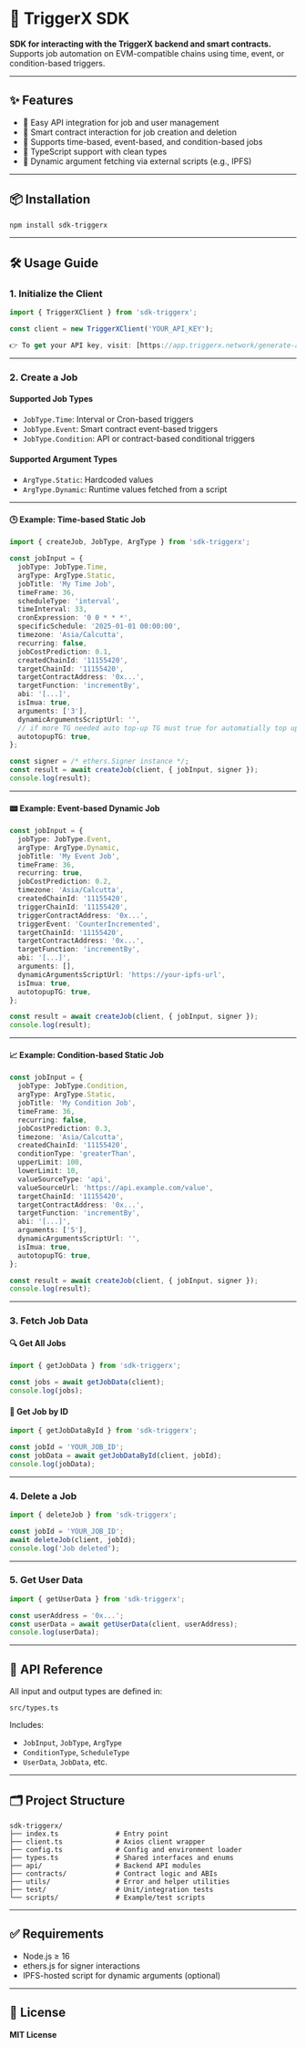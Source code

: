 # 🚀 TriggerX SDK

**SDK for interacting with the TriggerX backend and smart contracts.**  
Supports job automation on EVM-compatible chains using time, event, or condition-based triggers.

---

## ✨ Features

- 🔧 Easy API integration for job and user management
- 🔗 Smart contract interaction for job creation and deletion
- 📅 Supports time-based, event-based, and condition-based jobs
- 🔐 TypeScript support with clean types
- 🧠 Dynamic argument fetching via external scripts (e.g., IPFS)

---

## 📦 Installation

```bash
npm install sdk-triggerx
```

---

## 🛠️ Usage Guide

### 1. Initialize the Client

```ts
import { TriggerXClient } from 'sdk-triggerx';

const client = new TriggerXClient('YOUR_API_KEY');

👉 To get your API key, visit: [https://app.triggerx.network/generate-api](https://app.triggerx.network/generate-api)

```

---

### 2. Create a Job

#### Supported Job Types

- `JobType.Time`: Interval or Cron-based triggers
- `JobType.Event`: Smart contract event-based triggers
- `JobType.Condition`: API or contract-based conditional triggers

#### Supported Argument Types

- `ArgType.Static`: Hardcoded values
- `ArgType.Dynamic`: Runtime values fetched from a script

---

#### 🕒 Example: Time-based Static Job

```ts
import { createJob, JobType, ArgType } from 'sdk-triggerx';

const jobInput = {
  jobType: JobType.Time,
  argType: ArgType.Static,
  jobTitle: 'My Time Job',
  timeFrame: 36,
  scheduleType: 'interval',
  timeInterval: 33,
  cronExpression: '0 0 * * *',
  specificSchedule: '2025-01-01 00:00:00',
  timezone: 'Asia/Calcutta',
  recurring: false,
  jobCostPrediction: 0.1,
  createdChainId: '11155420',
  targetChainId: '11155420',
  targetContractAddress: '0x...',
  targetFunction: 'incrementBy',
  abi: '[...]',
  isImua: true,
  arguments: ['3'],
  dynamicArgumentsScriptUrl: '',
  // if more TG needed auto top-up TG must true for automatially top up TG
  autotopupTG: true,
};

const signer = /* ethers.Signer instance */;
const result = await createJob(client, { jobInput, signer });
console.log(result);
```

---

#### 📟 Example: Event-based Dynamic Job

```ts
const jobInput = {
  jobType: JobType.Event,
  argType: ArgType.Dynamic,
  jobTitle: 'My Event Job',
  timeFrame: 36,
  recurring: true,
  jobCostPrediction: 0.2,
  timezone: 'Asia/Calcutta',
  createdChainId: '11155420',
  triggerChainId: '11155420',
  triggerContractAddress: '0x...',
  triggerEvent: 'CounterIncremented',
  targetChainId: '11155420',
  targetContractAddress: '0x...',
  targetFunction: 'incrementBy',
  abi: '[...]',
  arguments: [],
  dynamicArgumentsScriptUrl: 'https://your-ipfs-url',
  isImua: true,
  autotopupTG: true,
};

const result = await createJob(client, { jobInput, signer });
console.log(result);
```

---

#### 📈 Example: Condition-based Static Job

```ts
const jobInput = {
  jobType: JobType.Condition,
  argType: ArgType.Static,
  jobTitle: 'My Condition Job',
  timeFrame: 36,
  recurring: false,
  jobCostPrediction: 0.3,
  timezone: 'Asia/Calcutta',
  createdChainId: '11155420',
  conditionType: 'greaterThan',
  upperLimit: 100,
  lowerLimit: 10,
  valueSourceType: 'api',
  valueSourceUrl: 'https://api.example.com/value',
  targetChainId: '11155420',
  targetContractAddress: '0x...',
  targetFunction: 'incrementBy',
  abi: '[...]',
  arguments: ['5'],
  dynamicArgumentsScriptUrl: '',
  isImua: true,
  autotopupTG: true,
};

const result = await createJob(client, { jobInput, signer });
console.log(result);
```

---

### 3. Fetch Job Data

#### 🔍 Get All Jobs

```ts
import { getJobData } from 'sdk-triggerx';

const jobs = await getJobData(client);
console.log(jobs);
```

#### 🔎 Get Job by ID

```ts
import { getJobDataById } from 'sdk-triggerx';

const jobId = 'YOUR_JOB_ID';
const jobData = await getJobDataById(client, jobId);
console.log(jobData);
```

---

### 4. Delete a Job

```ts
import { deleteJob } from 'sdk-triggerx';

const jobId = 'YOUR_JOB_ID';
await deleteJob(client, jobId);
console.log('Job deleted');
```

---

### 5. Get User Data

```ts
import { getUserData } from 'sdk-triggerx';

const userAddress = '0x...';
const userData = await getUserData(client, userAddress);
console.log(userData);
```

---

## 📘 API Reference

All input and output types are defined in:

```
src/types.ts
```

Includes:

- `JobInput`, `JobType`, `ArgType`
- `ConditionType`, `ScheduleType`
- `UserData`, `JobData`, etc.

---

## 🗂️ Project Structure

```
sdk-triggerx/
├── index.ts              # Entry point
├── client.ts             # Axios client wrapper
├── config.ts             # Config and environment loader
├── types.ts              # Shared interfaces and enums
├── api/                  # Backend API modules
├── contracts/            # Contract logic and ABIs
├── utils/                # Error and helper utilities
├── test/                 # Unit/integration tests
└── scripts/              # Example/test scripts
```

---

## ✅ Requirements

- Node.js ≥ 16
- ethers.js for signer interactions
- IPFS-hosted script for dynamic arguments (optional)

---

## 📝 License

**MIT License**

